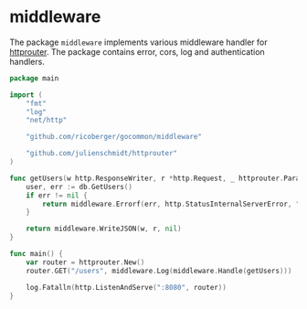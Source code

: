 # middleware

The package `middleware` implements various middleware handler for [httprouter](https://github.com/julienschmidt/httprouter). The package contains error, cors, log and authentication handlers.

```go
package main

import (
	"fmt"
	"log"
	"net/http"

	"github.com/ricoberger/gocommon/middleware"

	"github.com/julienschmidt/httprouter"
)

func getUsers(w http.ResponseWriter, r *http.Request, _ httprouter.Params) *middleware.Error {
	user, err := db.GetUsers()
	if err != nil {
		return middleware.Errorf(err, http.StatusInternalServerError, "Internal Server Error")
	}

	return middleware.WriteJSON(w, r, nil)
}

func main() {
	var router = httprouter.New()
	router.GET("/users", middleware.Log(middleware.Handle(getUsers)))

	log.Fatalln(http.ListenAndServe(":8080", router))
}
```
